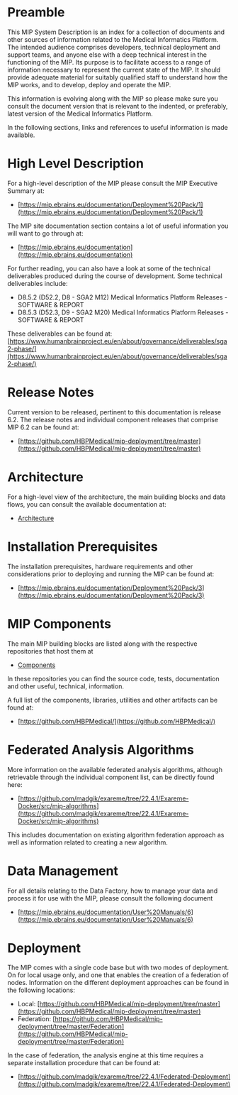 # Preamble

This MIP System Description is an index for a collection of documents and other sources of information related to the Medical Informatics Platform. The intended audience comprises developers, technical deployment and support teams, and anyone else with a deep technical interest in the functioning of the MIP. Its purpose is to facilitate access to a range of information necessary to represent the current state of the MIP. It should provide adequate material for suitably qualified staff to understand how the MIP works, and to develop, deploy and operate the MIP.

This information is evolving along with the MIP so please make sure you consult the document version that is relevant to the indented, or preferably, latest version of the Medical Informatics Platform.

In the following sections, links and references to useful information is made available.

# High Level Description

For a high-level description of the MIP please consult the MIP Executive Summary at:

- [https://mip.ebrains.eu/documentation/Deployment%20Pack/1](https://mip.ebrains.eu/documentation/Deployment%20Pack/1)

The MIP site documentation section contains a lot of useful information you will want to go through at:

- [https://mip.ebrains.eu/documentation](https://mip.ebrains.eu/documentation)

For further reading, you can also have a look at some of the technical deliverables produced during the course of development. Some technical deliverables include:

- D8.5.2 (D52.2, D8 - SGA2 M12) Μedical Informatics Platform Releases - SOFTWARE & REPORT
- D8.5.3 (D52.3, D9 - SGA2 M20) Μedical Informatics Platform Releases  -  SOFTWARE & REPORT

These deliverables can be found at: [https://www.humanbrainproject.eu/en/about/governance/deliverables/sga2-phase/](https://www.humanbrainproject.eu/en/about/governance/deliverables/sga2-phase/)

# Release Notes

Current version to be released, pertinent to this documentation is release 6.2. The release notes and individual component releases that comprise MIP 6.2 can be found at:

- [https://github.com/HBPMedical/mip-deployment/tree/master](https://github.com/HBPMedical/mip-deployment/tree/master)

# Architecture

For a high-level view of the architecture, the main building blocks and data flows, you can consult the available documentation at:

- <a href="./Architecture.md">Architecture</a>

# Installation Prerequisites

The installation prerequisites, hardware requirements and other considerations prior to deploying and running the MIP can be found at:

- [https://mip.ebrains.eu/documentation/Deployment%20Pack/3](https://mip.ebrains.eu/documentation/Deployment%20Pack/3)

# MIP Components

The main MIP building blocks are listed along with the respective repositories that host them at

- <a href="./Components.md">Components</a>

In these repositories you can find the source code, tests, documentation and other useful, technical, information.

A full list of the components, libraries, utilities and other artifacts can be found at:

- [https://github.com/HBPMedical/](https://github.com/HBPMedical/)

# Federated Analysis Algorithms

More information on the available federated analysis algorithms, although retrievable through the individual component list, can be directly found here:

- [https://github.com/madgik/exareme/tree/22.4.1/Exareme-Docker/src/mip-algorithms](https://github.com/madgik/exareme/tree/22.4.1/Exareme-Docker/src/mip-algorithms)

This includes documentation on existing algorithm federation approach as well as information related to creating a new algorithm.

# Data Management

For all details relating to the Data Factory, how to manage your data and process it for use with the MIP, please consult the following document

- [https://mip.ebrains.eu/documentation/User%20Manuals/6](https://mip.ebrains.eu/documentation/User%20Manuals/6)

# Deployment

The MIP comes with a single code base but with two modes of deployment. On for local usage only, and one that enables the creation of a federation of nodes. Information on the different deployment approaches can be found in the following locations:

- Local: [https://github.com/HBPMedical/mip-deployment/tree/master](https://github.com/HBPMedical/mip-deployment/tree/master)
- Federation: [https://github.com/HBPMedical/mip-deployment/tree/master/Federation](https://github.com/HBPMedical/mip-deployment/tree/master/Federation)

In the case of federation, the analysis engine at this time requires a separate installation procedure that can be found at:

- [https://github.com/madgik/exareme/tree/22.4.1/Federated-Deployment](https://github.com/madgik/exareme/tree/22.4.1/Federated-Deployment)
